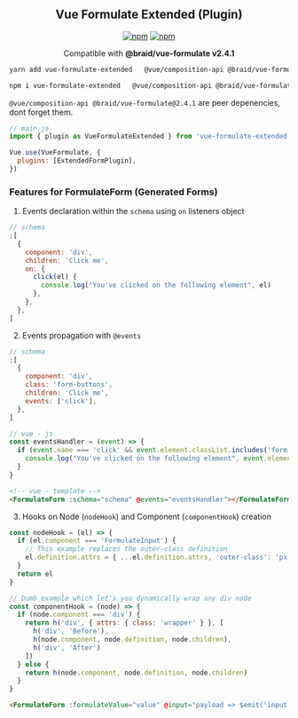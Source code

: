 <h2 align="center">Vue Formulate <b>Extended</b> (Plugin)</h2>

<p align="center">
  <a href="https://www.npmjs.com/package/vue-formulate-extended"><img alt="npm" src="https://img.shields.io/npm/v/vue-formulate-extended"></a>
<a href="https://github.com/gahabeen/vue-formulate-extended"><img alt="npm" src="https://img.shields.io/badge/License-MIT-yellow.svg"></a>
</p>

<p align="center">
  <span>Compatible with <b>@braid/vue-formulate v2.4.1</b></span>
</p>

```bash
yarn add vue-formulate-extended   @vue/composition-api @braid/vue-formulate@2.4.1
```

```bash
npm i vue-formulate-extended   @vue/composition-api @braid/vue-formulate@2.4.1
```

`@vue/composition-api @braid/vue-formulate@2.4.1` are peer depenencies, dont forget them.

```js
// main.js
import { plugin as VueFormulateExtended } from 'vue-formulate-extended'

Vue.use(VueFormulate, {
  plugins: [ExtendedFormPlugin],
})
```

### Features for FormulateForm (Generated Forms)

1. Events declaration within the `schema` using `on` listeners object

```js
// schema
;[
  {
    component: 'div',
    children: 'Click me',
    on: {
      click(el) {
        console.log("You've clicked on the following element", el)
      },
    },
  },
]
```

2. Events propagation with `@events`

```js
// schema
;[
  {
    component: 'div',
    class: 'form-buttons',
    children: 'Click me',
    events: ['click'],
  },
]
```

```js
// vue - js
const eventsHandler = (event) => {
  if (event.name === 'click' && event.element.classList.includes('form-buttons')) {
    console.log("You've clicked on the following element", event.element)
  }
}
```

```html
<!-- vue - template -->
<FormulateForm :schema="schema" @events="eventsHandler"></FormulateForm>
```

3. Hooks on Node (`nodeHook`) and Component (`componentHook`) creation

```js
const nodeHook = (el) => {
  if (el.component === 'FormulateInput') {
    // This example replaces the outer-class definition
    el.definition.attrs = { ...el.definition.attrs, 'outer-class': 'px-6 py-3' }
  }
  return el
}
```

```js
// Dumb example which let's you dynamically wrap any div node
const componentHook = (node) => {
  if (node.component === 'div') {
    return h('div', { attrs: { class: 'wrapper' } }, [
      h('div', 'Before'), 
      h(node.component, node.definition, node.children), 
      h('div', 'After')
    ])
  } else {
    return h(node.component, node.definition, node.children)
  }
}
```

```html
<FormulateForm :formulateValue="value" @input="payload => $emit('input',  payload)" :nodeHook="nodeHook" :componentHook="componentHook" :schema="schema" />
```
